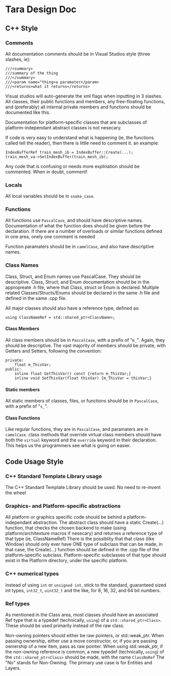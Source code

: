 # Tara Design Doc

## C++ Style

### Comments
All documentation comments should be in Visual Studios style (three slashes, ie):
```
///<summary>
///summary of the thing
///</summary>
///<param name="thing>a paramater</param>
///<returns>what it returns</returns>
```
Visual studios will auto-generate the xml flags when inputting in 3 slashes.
All classes, their public functions and members, any free-floating functions, and (preferably) all internal private members and functions should be documented like this.

Documentation for platform-specific classes that are subclasses of platform-independant abstract classes is not nesecary.

If code is very easy to understand what is happening (ie, the functions called tell the reader), then there is little need to comment it. an example:
```
IndexBufferRef train_mesh_ib = IndexBuffer::Create(...);
train_mesh_va->SetIndexBuffer(train_mesh_ib);
```
Any code that is confusing or needs more explination should be commented. When in doubt, comment!

### Locals
All local variables should be in `snake_case`. 

### Functions
All functions use `PascalCase`, and should have descriptive names.
Documentation of what the function does should be given before the declaration.
If there are a number of overloads or similar functions defined in one area, onely one comment is needed

Function paramaters should be in `camelCase`, and also have descriptive names.

### Class Names
Class, Struct, and Enum names use PascalCase. They should be descriptive. 
Class, Struct, and Enum documentation should be in the appropreate .h file, where that Class, struct or Enum is declared. Multiple related Classes/Structs/Enums should be declared in the same .h file and defined in the same .cpp file.


All major classes should also have a reference type, defined as:

```
using ClassNameRef = std::shared_ptr<ClassName>;
```

#### Class Members
All class members should be in `PascalCase`, with a prefix of "`m_`". Again, they should be descriptive. The vast majority of members should be private, with Getters and Setters, following the convention:
```
private:
	float m_ThisVar;
public:
	inline float GetThisVar() const {return m_ThisVar;}
	inline void SetThisVar(float thisVar) {m_ThisVar = thisVar;}
```

#### Static members
All static members of classes, files, or functions should be in `PascalCase`, with a prefix of "`s_`".


#### Class Functions
Like regular functions, they are in `PascalCase`, and paramaters are in `camelCase`.
class methods that override virtual class members should have both the `virtual` keyword and the `override` keyword in their declaration. This helps us the programmers see what is going on easier.

## Code Usage Style

### C++ Standard Template Library usage
The C++ Standard Template Library should be used. No need to re-invent the wheel

### Graphics- and Platform-specific abstractions
All platform or graphics specific code should be behind a platform-independant abstraction. The abstract class should have a static Create(...) function, that checks the chosen backend to make (using platform/architexture macros if nesecary) and returnes a reference type of that type (ie, ClassNameRef)
	There is the possiblity that that class (like Window) should only ever have ONE type of subclass that can be made, in that case, the Create(...) function should be defined in the .cpp file of the platform-specific subclass.
Platform-specific subclasses of that type should exist in the Platform directory, under the specific platform.

### C++ numerical types
instead of using `int` or `unsigned int`, stick to the standard, guaranteed sized int types, `int32_t`, `uint32_t` and the like, for 8, 16, 32, and 64 bit numbers.

### Ref types
As mentioned in the Class area, most classes should have an associated Ref type that is a typedef (technically, `using`) of a `std::shared_ptr<Class>`. These should be used primarily instead of the raw class.

Non-owning pointers should either be raw pointers, or std::weak_ptr. When passing ownership, either use a move constructor, or, if you are passing ownership of a new item, pass as raw pointer.
When using std::weak_ptr, if the non-owning reference is common, a new typedef (technically, `using`) of the `std::shared_ptr<Class>` should be made, with the name `ClassNoRef` The "No" stands for Non-Owning. The primary use case is for Entities and Layers.


